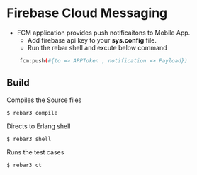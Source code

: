 Firebase Cloud Messaging
========================

* FCM application provides push notificaitons to Mobile App.
    * Add firebase api key to your **sys.config** file.
    * Run the rebar shell and excute below command
   
```bash
    fcm:push(#{to => APPToken , notification => Payload})
```

Build
-----
Compiles the Source files

    $ rebar3 compile 

Directs to Erlang shell

    $ rebar3 shell

 Runs the test cases

    $ rebar3 ct 
